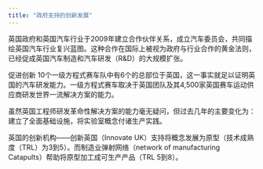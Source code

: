 ```yaml
---
title: "政府支持的创新发展"
---
```


英国政府和英国汽车行业于2009年建立合作伙伴关系，成立汽车委员会，共同描绘英国汽车行业复兴蓝图。这种合作在国际上被视为政府与行业合作的黄金法则，已经促成英国汽车制造和汽车研发（R&D）的大规模扩张。

促进创新
10个一级方程式赛车队中有6个的总部位于英国，这一事实就足以证明英国的汽车研发能力。一级方程式赛车取决于英国团队及其4,500家英国赛车运动供应商研发世界一流解决方案的能力。

虽然英国工程师研发革命性解决方案的能力毫无疑问，但过去几年的主要变化为：建立了全面基础设施，将实验室概念付诸生产实践。

英国的创新机构——创新英国（Innovate UK）支持将概念发展为原型（技术成熟度（TRL）为3到5）。而制造业弹射网络（network of manufacturing Catapults）帮助将原型加工成可生产产品（TRL 5到8）。
